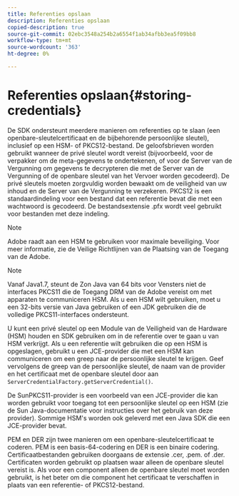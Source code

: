```yaml
---
title: Referenties opslaan
description: Referenties opslaan
copied-description: true
source-git-commit: 02ebc3548a254b2a6554f1ab34afbb3ea5f09bb8
workflow-type: tm+mt
source-wordcount: '363'
ht-degree: 0%

---
```


# Referenties opslaan{#storing-credentials}

De SDK ondersteunt meerdere manieren om referenties op te slaan (een openbare-sleutelcertificaat en de bijbehorende persoonlijke sleutel), inclusief op een HSM- of PKCS12-bestand. De geloofsbrieven worden gebruikt wanneer de privé sleutel wordt vereist (bijvoorbeeld, voor de verpakker om de meta-gegevens te ondertekenen, of voor de Server van de Vergunning om gegevens te decrypteren die met de Server van de Vergunning of de openbare sleutel van het Vervoer worden gecodeerd). De privé sleutels moeten zorgvuldig worden bewaakt om de veiligheid van uw inhoud en de Server van de Vergunning te verzekeren. PKCS12 is een standaardindeling voor een bestand dat een referentie bevat die met een wachtwoord is gecodeerd. De bestandsextensie .pfx wordt veel gebruikt voor bestanden met deze indeling.

>[!NOTE]
>
>Adobe raadt aan een HSM te gebruiken voor maximale beveiliging. Voor meer informatie, zie de Veilige Richtlijnen van de Plaatsing van de Toegang van de Adobe.

>[!NOTE]
>
>Vanaf Java1.7, steunt de Zon Java van 64 bits voor Vensters niet de interfaces PKCS11 die de Toegang DRM van de Adobe vereist om met apparaten te communiceren HSM. Als u een HSM wilt gebruiken, moet u een 32-bits versie van Java gebruiken of een JDK gebruiken die de volledige PKCS11-interfaces ondersteunt.

U kunt een privé sleutel op een Module van de Veiligheid van de Hardware (HSM) houden en SDK gebruiken om in de referentie over te gaan u van HSM verkrijgt. Als u een referentie wilt gebruiken die op een HSM is opgeslagen, gebruikt u een JCE-provider die met een HSM kan communiceren om een greep naar de persoonlijke sleutel te krijgen. Geef vervolgens de greep van de persoonlijke sleutel, de naam van de provider en het certificaat met de openbare sleutel door aan `ServerCredentialFactory.getServerCredential()`.

De SunPKCS11-provider is een voorbeeld van een JCE-provider die kan worden gebruikt voor toegang tot een persoonlijke sleutel op een HSM (zie de Sun Java-documentatie voor instructies over het gebruik van deze provider). Sommige HSM&#39;s worden ook geleverd met een Java SDK die een JCE-provider bevat.

PEM en DER zijn twee manieren om een openbare-sleutelcertificaat te coderen. PEM is een basis-64-codering en DER is een binaire codering. Certificaatbestanden gebruiken doorgaans de extensie .cer, .pem. of .der. Certificaten worden gebruikt op plaatsen waar alleen de openbare sleutel vereist is. Als voor een component alleen de openbare sleutel moet worden gebruikt, is het beter om die component het certificaat te verschaffen in plaats van een referentie- of PKCS12-bestand.
